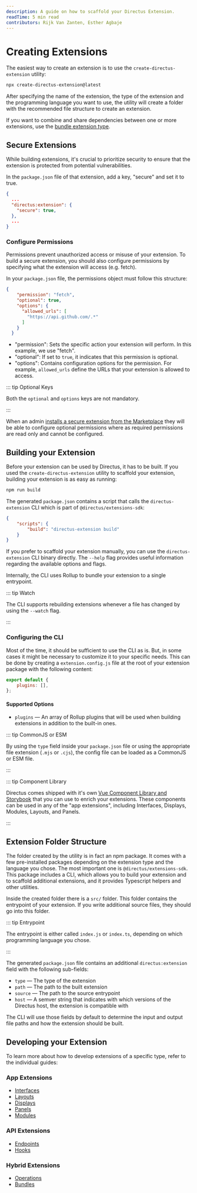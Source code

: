 ```yaml
---
description: A guide on how to scaffold your Directus Extension.
readTime: 5 min read
contributors: Rijk Van Zanten, Esther Agbaje
---
```


# Creating Extensions

The easiest way to create an extension is to use the `create-directus-extension` utility:

```bash
npx create-directus-extension@latest
```

After specifying the name of the extension, the type of the extension and the programming language you want to use, the
utility will create a folder with the recommended file structure to create an extension.

If you want to combine and share dependencies between one or more extensions, use the
[bundle extension type](/extensions/bundles).

## Secure Extensions

While building extensions, it's crucial to prioritize security to ensure that the extension is protected from potential
vulnerabilities.

In the `package.json` file of that extension, add a key, "secure" and set it to true.

```json
{
  ...
  "directus:extension": {
    "secure": true,
  },
  ...
}
```

### Configure Permissions

Permissions prevent unauthorized access or misuse of your extension. To build a secure extension, you should also
configure permissions by specifying what the extension will access (e.g. fetch).

In your `package.json` file, the permissions object must follow this structure:

```json
{
    "permission": "fetch",
    "optional": true,
    "options": {
      "allowed_urls": [
        "https://api.github.com/.*"
      ]
    }
  }
```

- "permission": Sets the specific action your extension will perform. In this example, we use "fetch".
- "optional": If set to `true`, it indicates that this permission is optional.
- "options": Contains configuration options for the permission. For example, `allowed_urls` define the URLs that your
  extension is allowed to access.

::: tip Optional Keys

Both the `optional` and `options` keys are not mandatory.

:::

When an admin
[installs a secure extension from the Marketplace](/extensions/installing-extensions.html#installing-through-the-marketplace)
they will be able to configure optional permissions where as required permissions are read only and cannot be
configured.

## Building your Extension

Before your extension can be used by Directus, it has to be built. If you used the `create-directus-extension` utility
to scaffold your extension, building your extension is as easy as running:

```bash
npm run build
```

The generated `package.json` contains a script that calls the `directus-extension` CLI which is part of
`@directus/extensions-sdk`:

```json
{
	"scripts": {
		"build": "directus-extension build"
	}
}
```

If you prefer to scaffold your extension manually, you can use the `directus-extension` CLI binary directly. The
`--help` flag provides useful information regarding the available options and flags.

Internally, the CLI uses Rollup to bundle your extension to a single entrypoint.

::: tip Watch

The CLI supports rebuilding extensions whenever a file has changed by using the `--watch` flag.

:::

### Configuring the CLI

Most of the time, it should be sufficient to use the CLI as is. But, in some cases it might be necessary to customize it
to your specific needs. This can be done by creating a `extension.config.js` file at the root of your extension package
with the following content:

```js
export default {
	plugins: [],
};
```

#### Supported Options

- `plugins` — An array of Rollup plugins that will be used when building extensions in addition to the built-in ones.

::: tip CommonJS or ESM

By using the `type` field inside your `package.json` file or using the appropriate file extension (`.mjs` or `.cjs`),
the config file can be loaded as a CommonJS or ESM file.

:::

::: tip Component Library

Directus comes shipped with it's own [Vue Component Library and Storybook](https://components.directus.io) that you can
use to enrich your extensions. These components can be used in any of the "app extensions", including Interfaces,
Displays, Modules, Layouts, and Panels.

:::

## Extension Folder Structure

The folder created by the utility is in fact an npm package. It comes with a few pre-installed packages depending on the
extension type and the language you chose. The most important one is `@directus/extensions-sdk`. This package includes a
CLI, which allows you to build your extension and to scaffold additional extensions, and it provides Typescript helpers
and other utilities.

Inside the created folder there is a `src/` folder. This folder contains the entrypoint of your extension. If you write
additional source files, they should go into this folder.

::: tip Entrypoint

The entrypoint is either called `index.js` or `index.ts`, depending on which programming language you chose.

:::

The generated `package.json` file contains an additional `directus:extension` field with the following sub-fields:

- `type` — The type of the extension
- `path` — The path to the built extension
- `source` — The path to the source entrypoint
- `host` — A semver string that indicates with which versions of the Directus host, the extension is compatible with

The CLI will use those fields by default to determine the input and output file paths and how the extension should be
built.

## Developing your Extension

To learn more about how to develop extensions of a specific type, refer to the individual guides:

### App Extensions

- [Interfaces](/extensions/interfaces)
- [Layouts](/extensions/layouts)
- [Displays](/extensions/displays)
- [Panels](/extensions/panels)
- [Modules](/extensions/modules)

### API Extensions

- [Endpoints](/extensions/endpoints)
- [Hooks](/extensions/hooks)

### Hybrid Extensions

- [Operations](/extensions/operations)
- [Bundles](/extensions/bundles)
